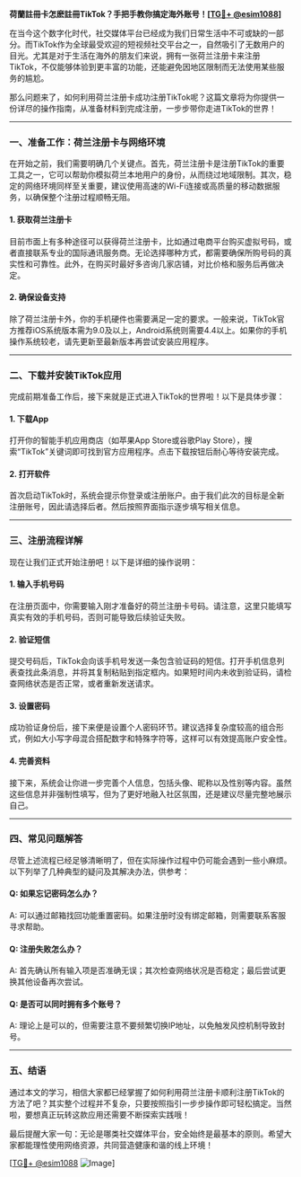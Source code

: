**荷蘭註冊卡怎麽註冊TikTok？手把手教你搞定海外账号！[[TG💪+ @esim1088](https://t.me/s/esim1088)]**

在当今这个数字化时代，社交媒体平台已经成为我们日常生活中不可或缺的一部分。而TikTok作为全球最受欢迎的短视频社交平台之一，自然吸引了无数用户的目光。尤其是对于生活在海外的朋友们来说，拥有一张荷兰注册卡来注册TikTok，不仅能够体验到更丰富的功能，还能避免因地区限制而无法使用某些服务的尴尬。

那么问题来了，如何利用荷兰注册卡成功注册TikTok呢？这篇文章将为你提供一份详尽的操作指南，从准备材料到完成注册，一步步带你走进TikTok的世界！

---

### 一、准备工作：荷兰注册卡与网络环境

在开始之前，我们需要明确几个关键点。首先，荷兰注册卡是注册TikTok的重要工具之一，它可以帮助你模拟荷兰本地用户的身份，从而绕过地域限制。其次，稳定的网络环境同样至关重要，建议使用高速的Wi-Fi连接或高质量的移动数据服务，以确保整个注册过程顺畅无阻。

#### 1. 获取荷兰注册卡
目前市面上有多种途径可以获得荷兰注册卡，比如通过电商平台购买虚拟号码，或者直接联系专业的国际通讯服务商。无论选择哪种方式，都需要确保所购号码的真实性和可靠性。此外，在购买时最好多咨询几家店铺，对比价格和服务后再做决定。

#### 2. 确保设备支持
除了荷兰注册卡外，你的手机硬件也需要满足一定的要求。一般来说，TikTok官方推荐iOS系统版本需为9.0及以上，Android系统则需要4.4以上。如果你的手机操作系统较老，请先更新至最新版本再尝试安装应用程序。

---

### 二、下载并安装TikTok应用

完成前期准备工作后，接下来就是正式进入TikTok的世界啦！以下是具体步骤：

#### 1. 下载App
打开你的智能手机应用商店（如苹果App Store或谷歌Play Store），搜索“TikTok”关键词即可找到官方应用程序。点击下载按钮后耐心等待安装完成。

#### 2. 打开软件
首次启动TikTok时，系统会提示你登录或注册账户。由于我们此次的目标是全新注册账号，因此请选择后者。然后按照界面指示逐步填写相关信息。

---

### 三、注册流程详解

现在让我们正式开始注册吧！以下是详细的操作说明：

#### 1. 输入手机号码
在注册页面中，你需要输入刚才准备好的荷兰注册卡号码。请注意，这里只能填写真实有效的手机号码，否则可能导致后续验证失败。

#### 2. 验证短信
提交号码后，TikTok会向该手机号发送一条包含验证码的短信。打开手机信息列表查找此条消息，并将其复制粘贴到指定框内。如果短时间内未收到验证码，请检查网络状态是否正常，或者重新发送请求。

#### 3. 设置密码
成功验证身份后，接下来便是设置个人密码环节。建议选择复杂度较高的组合形式，例如大小写字母混合搭配数字和特殊字符等，这样可以有效提高账户安全性。

#### 4. 完善资料
接下来，系统会让你进一步完善个人信息，包括头像、昵称以及性别等内容。虽然这些信息并非强制性填写，但为了更好地融入社区氛围，还是建议尽量完整地展示自己。

---

### 四、常见问题解答

尽管上述流程已经足够清晰明了，但在实际操作过程中仍可能会遇到一些小麻烦。以下列举了几种典型的疑问及其解决办法，供参考：

#### Q: 如果忘记密码怎么办？
A: 可以通过邮箱找回功能重置密码。如果注册时没有绑定邮箱，则需要联系客服寻求帮助。

#### Q: 注册失败怎么办？
A: 首先确认所有输入项是否准确无误；其次检查网络状况是否稳定；最后尝试更换其他设备再次尝试。

#### Q: 是否可以同时拥有多个账号？
A: 理论上是可以的，但需要注意不要频繁切换IP地址，以免触发风控机制导致封号。

---

### 五、结语

通过本文的学习，相信大家都已经掌握了如何利用荷兰注册卡顺利注册TikTok的方法了吧？其实整个过程并不复杂，只要按照指引一步步操作即可轻松搞定。当然啦，要想真正玩转这款应用还需要不断探索实践哦！

最后提醒大家一句：无论是哪类社交媒体平台，安全始终是最基本的原则。希望大家都能理性使用网络资源，共同营造健康和谐的线上环境！

[[TG💪+ @esim1088](https://t.me/s/esim1088) ![Image](https://i.postimg.cc/4NQfJmqS/Snipaste-2025-05-13-00-14-12.png)]